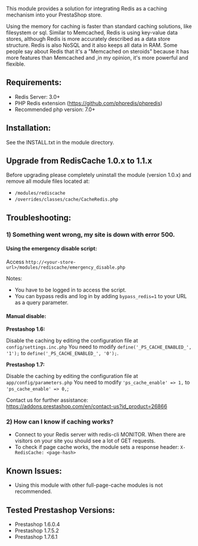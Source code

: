 This module provides a solution for integrating Redis as a caching mechanism into your PrestaShop store.

Using the memory for caching is faster than standard caching solutions, like filesystem or sql.
Similar to Memcached, Redis is using key-value data stores, although Redis is more accurately described as a data store structure. Redis is also NoSQL and it also keeps all data in RAM. Some people say about Redis that it's a "Memcached on steroids" because it has more features than Memcached and ,in my opinion, it's more powerful and flexible.

## Requirements:

- Redis Server: 3.0+
- PHP Redis extension (https://github.com/phpredis/phpredis)
- Recommended php version: 7.0+

## Installation:

See the INSTALL.txt in the module directory.

## Upgrade from RedisCache 1.0.x to 1.1.x

Before upgrading please completely uninstall the module (version 1.0.x) and remove all module files located at:

- `/modules/rediscache`
- `/overrides/classes/cache/CacheRedis.php`

## Troubleshooting:

### 1) Something went wrong, my site is down with error 500.

#### Using the emergency disable script:

Access `http://<your-store-url>/modules/rediscache/emergency_disable.php`

Notes:

- You have to be logged in to access the script.
- You can bypass redis and log in by adding `bypass_redis=1` to your URL as a query parameter.

#### Manual disable:

**Prestashop 1.6:**

Disable the caching by editing the configuration file at `config/settings.inc.php`
You need to modify `define('_PS_CACHE_ENABLED_', '1');` to `define('_PS_CACHE_ENABLED_', '0');`.

**Prestashop 1.7:**

Disable the caching by editing the configuration file at `app/config/parameters.php`
You need to modify `'ps_cache_enable' => 1,` to `'ps_cache_enable' => 0,`;

Contact us for further assistance: https://addons.prestashop.com/en/contact-us?id_product=26866

### 2) How can I know if caching works?

- Connect to your Redis server with redis-cli MONITOR. When there are visitors on your site you should see a lot of GET requests.
- To check if page cache works, the module sets a response header: `X-RedisCache: <page-hash>`

## Known Issues:

- Using this module with other full-page-cache modules is not recommended.

## Tested Prestashop Versions:

- Prestashop 1.6.0.4
- Prestashop 1.7.5.2
- Prestashop 1.7.6.1
